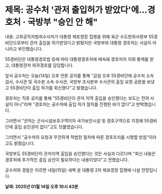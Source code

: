 # **제목: 공수처 '관저 출입허가 받았다'에…경호처 · 국방부 "승인 안 해"**

  내용: 고위공직자범죄수사처가 대통령 체포영장 집행을 위해 육군 수도방위사령부 55경비단으로부터 관저 출입을 허가받았다고 밝혔지만 국방부와 대통령 경호처는 사실이 아니라고 부인했습니다.

55경비단은 대통령경호법 등에 따라 대통령경호처에 배속돼 경호처의 지휘·통제를 받고, 대통령관저 외곽경호를 담당합니다.

앞서 공수처는 오늘(14일) 오후 언론 공지를 통해 "금일 오후 55경비단에 공수처 소속 검사, 수사관 및 국수본 소속 수사관, 국방부 조사본부 수사관의 출입 요청 공문을 보냈고 55경비단이 출입 허가를 회신했다"고 밝혔습니다.

경호처는 직후 공지를 통해 "55경비단이 관저 지역 출입을 승인했다는 보도는 전혀 사실이 아니"라며 "경호처는 공수처에 출입 허가 절차를 진행한 바가 없다"고 반박했습니다.

그러면서 "관저는 군사시설보호구역이자 국가보안시설 및 경호구역으로 지정돼 55경비단에 출입 승인권이 없다"고도 덧붙였습니다.

그러면서 "공수처의 요청과 무관하게 적법한 절차에 따른 경호조치를 시행할 방침"이라고도 밝혔습니다.

국방부도 55경비단이 관저지역 출입을 승인했다는 것은 사실과 다르다며 "회신 내용은 경호처에 추가적인 출입 승인이 필요하다는 내용이었다"고 전했습니다.

공수처와 경찰은 이르면 내일(15일) 새벽 윤 대통령 2차 체포영장 집행에 나설 전망입니다.

  **날짜: 2025년 01월 14일 오후 10시 43분**